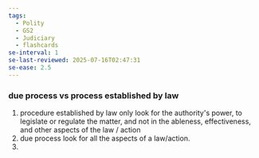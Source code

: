 ```yaml
---
tags:
  - Polity
  - GS2
  - Judiciary
  - flashcards
se-interval: 1
se-last-reviewed: 2025-07-16T02:47:31
se-ease: 2.5
---
```

### due process vs process established by law
1. procedure established by law only look for the authority's power, to legislate or regulate the matter, and not in the ableness, effectiveness, and other aspects of the law / action
2. due process look for all the aspects of a law/action.
3. 
